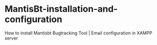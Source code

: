 # MantisBt-installation-and-configuration
How to install Mantisbt Bugtracking Tool | Email configuration in XAMPP server 
